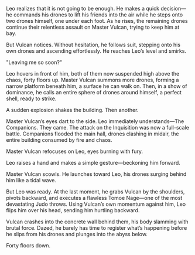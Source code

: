 

Leo realizes that it is not going to be enough. He makes a quick decision—he commands his drones to lift his friends into the air while he steps onto two drones himself, one under each foot. As he rises, the remaining drones continue their relentless assault on Master Vulcan, trying to keep him at bay.  

But Vulcan notices. Without hesitation, he follows suit, stepping onto his own drones and ascending effortlessly. He reaches Leo’s level and smirks.  

"Leaving me so soon?"  

Leo hovers in front of him, both of them now suspended high above the chaos, forty floors up. Master Vulcan summons more drones, forming a narrow platform beneath him, a surface he can walk on. Then, in a show of dominance, he calls an entire sphere of drones around himself, a perfect shell, ready to strike.  

A sudden explosion shakes the building. Then another.  

Master Vulcan’s eyes dart to the side. Leo immediately understands—The Companions. They came. The attack on the Inquisition was now a full-scale battle. Companions flooded the main hall, drones clashing in midair, the entire building consumed by fire and chaos.  

Master Vulcan refocuses on Leo, eyes burning with fury.  

Leo raises a hand and makes a simple gesture—beckoning him forward.  

Master Vulcan scowls. He launches toward Leo, his drones surging behind him like a tidal wave.  

But Leo was ready. At the last moment, he grabs Vulcan by the shoulders, pivots backward, and executes a flawless Tomoe Nage—one of the most devastating Judo throws. Using Vulcan’s own momentum against him, Leo flips him over his head, sending him hurtling backward.  

Vulcan crashes into the concrete wall behind them, his body slamming with brutal force. Dazed, he barely has time to register what’s happening before he slips from his drones and plunges into the abyss below.  

Forty floors down.

